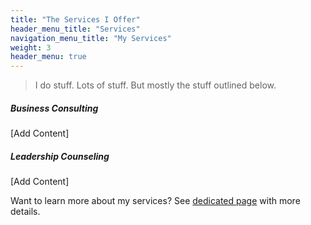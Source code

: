 ```yaml
---
title: "The Services I Offer"
header_menu_title: "Services"
navigation_menu_title: "My Services"
weight: 3
header_menu: true
---
```


> I do stuff. Lots of stuff.  But mostly the stuff outlined below.
##### Business Consulting

[Add Content]

##### Leadership Counseling

[Add Content]

Want to learn more about my services? See [dedicated page](services) with more details.